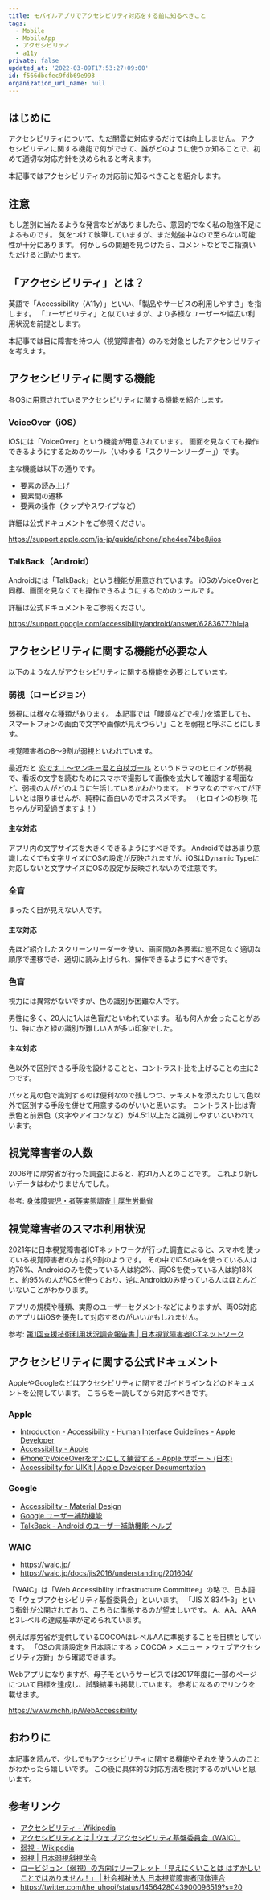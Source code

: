 ```yaml
---
title: モバイルアプリでアクセシビリティ対応をする前に知るべきこと
tags:
  - Mobile
  - MobileApp
  - アクセシビリティ
  - a11y
private: false
updated_at: '2022-03-09T17:53:27+09:00'
id: f566dbcfec9fdb69e993
organization_url_name: null
---
```

## はじめに

アクセシビリティについて、ただ闇雲に対応するだけでは向上しません。
アクセシビリティに関する機能で何ができて、誰がどのように使うか知ることで、初めて適切な対応方針を決められると考えます。

本記事ではアクセシビリティの対応前に知るべきことを紹介します。

## 注意

もし差別に当たるような発言などがありましたら、意図的でなく私の勉強不足によるものです。
気をつけて執筆していますが、まだ勉強中なので至らない可能性が十分にあります。
何かしらの問題を見つけたら、コメントなどでご指摘いただけると助かります。

## 「アクセシビリティ」とは？

英語で「Accessibility（A11y）」といい、「製品やサービスの利用しやすさ」を指します。
「ユーザビリティ」と似ていますが、より多様なユーザーや幅広い利用状況を前提とします。

本記事では目に障害を持つ人（視覚障害者）のみを対象としたアクセシビリティを考えます。

## アクセシビリティに関する機能

各OSに用意されているアクセシビリティに関する機能を紹介します。

### VoiceOver（iOS）

iOSには「VoiceOver」という機能が用意されています。
画面を見なくても操作できるようにするためのツール（いわゆる「スクリーンリーダー」）です。

主な機能は以下の通りです。

- 要素の読み上げ
- 要素間の遷移
- 要素の操作（タップやスワイプなど）

詳細は公式ドキュメントをご参照ください。

https://support.apple.com/ja-jp/guide/iphone/iphe4ee74be8/ios

### TalkBack（Android）

Androidには「TalkBack」という機能が用意されています。
iOSのVoiceOverと同様、画面を見なくても操作できるようにするためのツールです。

詳細は公式ドキュメントをご参照ください。

https://support.google.com/accessibility/android/answer/6283677?hl=ja

## アクセシビリティに関する機能が必要な人

以下のような人がアクセシビリティに関する機能を必要としています。

### 弱視（ロービジョン）

弱視には様々な種類があります。
本記事では「眼鏡などで視力を矯正しても、スマートフォンの画面で文字や画像が見えづらい」ことを弱視と呼ぶことにします。

視覚障害者の8〜9割が弱視といわれています。

最近だと [恋です！〜ヤンキー君と白杖ガール](https://www.ntv.co.jp/yangaru/) というドラマのヒロインが弱視で、看板の文字を読むためにスマホで撮影して画像を拡大して確認する場面など、弱視の人がどのように生活しているかわかります。
ドラマなのですべてが正しいとは限りませんが、純粋に面白いのでオススメです。
（ヒロインの杉咲 花ちゃんが可愛過ぎますよ！）

#### 主な対応

アプリ内の文字サイズを大きくできるようにすべきです。
Androidではあまり意識しなくても文字サイズにOSの設定が反映されますが、iOSはDynamic Typeに対応しないと文字サイズにOSの設定が反映されないので注意です。

### 全盲

まったく目が見えない人です。

#### 主な対応

先ほど紹介したスクリーンリーダーを使い、画面間の各要素に過不足なく適切な順序で遷移でき、適切に読み上げられ、操作できるようにすべきです。

### 色盲

視力には異常がないですが、色の識別が困難な人です。

男性に多く、20人に1人は色盲だといわれています。
私も何人か会ったことがあり、特に赤と緑の識別が難しい人が多い印象でした。

#### 主な対応

色以外で区別できる手段を設けることと、コントラスト比を上げることの主に2つです。

パッと見の色で識別するのは便利なので残しつつ、テキストを添えたりして色以外で区別する手段を併せて用意するのがいいと思います。
コントラスト比は背景色と前景色（文字やアイコンなど）が4.5:1以上だと識別しやすいといわれています。

## 視覚障害者の人数

2006年に厚労省が行った調査によると、約31万人とのことです。
これより新しいデータはわかりませんでした。

参考: [身体障害児・者等実態調査｜厚生労働省](https://www.mhlw.go.jp/toukei/list/108-1.html)

## 視覚障害者のスマホ利用状況

2021年に日本視覚障害者ICTネットワークが行った調査によると、スマホを使っている視覚障害者の方は約9割のようです。
その中でiOSのみを使っている人は約76%、Androidのみを使っている人は約2%、両OSを使っている人は約18%と、約95%の人がiOSを使っており、逆にAndroidのみ使っている人はほとんどいないことがわかります。

アプリの規模や種類、実際のユーザーセグメントなどによりますが、両OS対応のアプリはiOSを優先して対応するのがいいかもしれません。

参考: [第1回支援技術利用状況調査報告書 | 日本視覚障害者ICTネットワーク](https://jbict.net/survey/at-survey-01)

## アクセシビリティに関する公式ドキュメント

AppleやGoogleなどはアクセシビリティに関するガイドラインなどのドキュメントを公開しています。
こちらを一読してから対応すべきです。

### Apple

- [Introduction - Accessibility - Human Interface Guidelines - Apple Developer](https://developer.apple.com/design/human-interface-guidelines/accessibility/overview/introduction/)
- [Accessibility - Apple](https://www.apple.com/accessibility/)
- [iPhoneでVoiceOverをオンにして練習する - Apple サポート (日本)](https://support.apple.com/ja-jp/guide/iphone/iph3e2e415f/ios)
- [Accessibility for UIKit | Apple Developer Documentation](https://developer.apple.com/documentation/uikit/accessibility_for_uikit)

### Google

- [Accessibility - Material Design](https://material.io/design/usability/accessibility.html)
- [Google ユーザー補助機能](https://www.google.com/accessibility/)
- [TalkBack - Android のユーザー補助機能 ヘルプ](https://support.google.com/accessibility/android/topic/3529932?hl=ja&ref_topic=9078845)

### WAIC

- https://waic.jp/
- https://waic.jp/docs/jis2016/understanding/201604/

「WAIC」は「Web Accessibility Infrastructure Committee」の略で、日本語で「ウェブアクセシビリティ基盤委員会」といいます。
「JIS X 8341-3」という指針が公開されており、こちらに準拠するのが望ましいです。
A、AA、AAAと3レベルの達成基準が定められています。

例えば厚労省が提供しているCOCOAはレベルAAに準拠することを目標としています。
「OSの言語設定を日本語にする > COCOA > メニュー > ウェブアクセシビリティ方針」から確認できます。

Webアプリになりますが、母子モというサービスでは2017年度に一部のページについて目標を達成し、試験結果も掲載しています。
参考になるのでリンクを載せます。

https://www.mchh.jp/WebAccessibility

## おわりに

本記事を読んで、少しでもアクセシビリティに関する機能やそれを使う人のことがわかったら嬉しいです。
この後に具体的な対応方法を検討するのがいいと思います。

## 参考リンク

- [アクセシビリティ - Wikipedia](https://ja.wikipedia.org/wiki/アクセシビリティ)
- [アクセシビリティとは | ウェブアクセシビリティ基盤委員会（WAIC）](https://waic.jp/knowledge/accessibility/)
- [弱視 - Wikipedia](https://ja.wikipedia.org/wiki/弱視)
- [弱視 | 日本弱視斜視学会](https://www.jasa-web.jp/general/medical-list/amblyopia)
- [ロービジョン（弱視）の方向けリーフレット「見えにくいことは はずかしいことではありません！」 | 社会福祉法人 日本視覚障害者団体連合](http://nichimou.org/notice/200304-jimu/)
- https://twitter.com/the_uhooi/status/1456428043900096519?s=20
